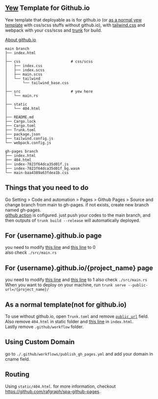 ## [Yew](https://yew.rs/) Template for Github.io
Yew template that deployable as is for github.io (or [as a normal yew template](https://github.com/Ja-sonYun/yew-template-for-github-io#as-a-normal-templatenot-for-githubio) with css/scss stuffs without github.io), with [tailwind.css](https://tailwindcss.com/) and webpack with your css/scss and [trunk](https://trunkrs.dev) for build.

[About github.io](https://pages.github.com/)  

```
main branch
├── index.html
│
├── css                       # css/scss
│   ├── index.css
│   ├── index.scss
│   ├── main.scss
│   └── tailwind
│       └── tailwind_base.css
│
├── src                       # yew here
│   └── main.rs
│
├── static
│   └── 404.html
│
├── README.md
├── Cargo.lock
├── Cargo.toml
├── Trunk.toml
├── package.json
├── tailwind.config.js
└── webpack.config.js

gh-pages branch
├── index.html
├── 404.html
├── index-7823f64dca35d01f.js
├── index-7823f64dca35d01f_bg.wasm
└── main-baa4389a63fdea1b.css
```

## Things that you need to do

Go Setting > Code and automation > Pages > Github Pages > Source and change branch from main to gh-pages. if not exists, create new branch named gh-pages.   
[github action](https://github.com/Ja-sonYun/yew-template-for-github-io/blob/main/.github/workflows/publish_gh_pages.yml) is cofigured. just push your codes to the main branch, and then outputs of `trunk build --release` will automatically deployed.

## For {username}.github.io page

you need to modify [this line](https://github.com/Ja-sonYun/yew-template-for-github-io/blob/main/Trunk.toml#L5-L7)
and [this line](https://github.com/Ja-sonYun/yew-template-for-github-io/blob/main/static/404.html#L25) to 0  
also check `./src/main.rs`

## For {username}.github.io/{project_name} page

you need to modify [this line](https://github.com/Ja-sonYun/yew-template-for-github-io/blob/main/Trunk.toml#L5-L7)
and [this line](https://github.com/Ja-sonYun/yew-template-for-github-io/blob/main/static/404.html#L25) to 1
also check `./src/main.rs`   
When you want to deploy on your machine, run `trunk serve --public-url=/{project_name}/`

## As a normal template(not for github.io)

To use without github.io, open `Trunk.toml` and remove [`public_url`](https://github.com/Ja-sonYun/yew-template-for-github-io/blob/main/Trunk.toml#L5) field.  
Also remove `404.html` in static folder and [this line](https://github.com/Ja-sonYun/yew-template-for-github-io/blob/main/index.html#L7) in `index.html`.  
Lastly remove `.github/workflow` folder.

## Using Custom Domain

go to `./.github/workflows/publish_gh_pages.yml` and add your domain in cname field.  

## Routing

Using `static/404.html`. for more information, checkout https://github.com/rafgraph/spa-github-pages.  

